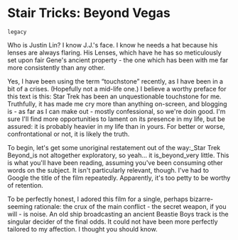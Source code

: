 # Stair Tricks: Beyond Vegas

`legacy`

Who is Justin Lin? I know J.J.'s face. I know he needs a hat because his lenses are always flaring. His Lenses, which have he has so meticulously set upon fair Gene's ancient property - the one which has been with me far more consistently than any other.

Yes, I have been using the term “touchstone” recently, as I have been in a bit of a crises. (Hopefully not a mid-life one.) I believe a worthy preface for this text is this: Star Trek has been an unquestionable touchstone for me. Truthfully, it has made me cry more than anything on-screen, and blogging is - as far as I can make out - mostly confessional, so we're doin good. I'm sure I'll find more opportunities to lament on its presence in my life, but be assured: it is probably heavier in my life than in yours. For better or worse, confrontational or not, it is likely the truth.

To begin, let's get some unoriginal restatement out of the way:_Star Trek Beyond_is not altogether exploratory, so yeah… it is_beyond_very little. This is what you'll have been reading, assuming you've been consuming other words on the subject. It isn't particularly relevant, though. I've had to Google the title of the film repeatedly. Apparently, it's too petty to be worthy of retention.

To be perfectly honest, I adored this film for a single, perhaps bizarre-seeming rationale: the crux of the main conflict - the secret weapon, if you will - is noise. An old ship broadcasting an ancient Beastie Boys track is the singular decider of the final odds. It could not have been more perfectly tailored to my affection. I thought you should know.
